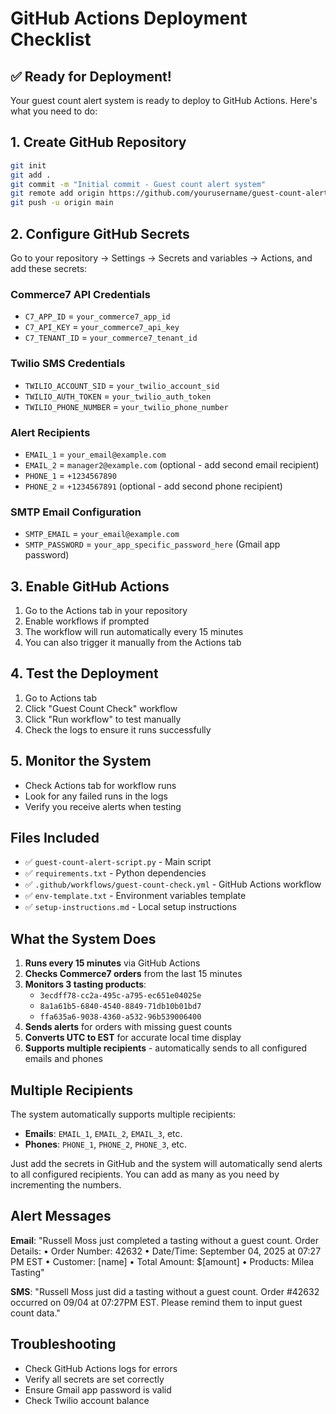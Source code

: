 # GitHub Actions Deployment Checklist

## ✅ Ready for Deployment!

Your guest count alert system is ready to deploy to GitHub Actions. Here's what you need to do:

## 1. Create GitHub Repository

```bash
git init
git add .
git commit -m "Initial commit - Guest count alert system"
git remote add origin https://github.com/yourusername/guest-count-alerts.git
git push -u origin main
```

## 2. Configure GitHub Secrets

Go to your repository → Settings → Secrets and variables → Actions, and add these secrets:

### Commerce7 API Credentials
- `C7_APP_ID` = `your_commerce7_app_id`
- `C7_API_KEY` = `your_commerce7_api_key`
- `C7_TENANT_ID` = `your_commerce7_tenant_id`

### Twilio SMS Credentials
- `TWILIO_ACCOUNT_SID` = `your_twilio_account_sid`
- `TWILIO_AUTH_TOKEN` = `your_twilio_auth_token`
- `TWILIO_PHONE_NUMBER` = `your_twilio_phone_number`

### Alert Recipients
- `EMAIL_1` = `your_email@example.com`
- `EMAIL_2` = `manager2@example.com` (optional - add second email recipient)
- `PHONE_1` = `+1234567890`
- `PHONE_2` = `+1234567891` (optional - add second phone recipient)

### SMTP Email Configuration
- `SMTP_EMAIL` = `your_email@example.com`
- `SMTP_PASSWORD` = `your_app_specific_password_here` (Gmail app password)

## 3. Enable GitHub Actions

1. Go to the Actions tab in your repository
2. Enable workflows if prompted
3. The workflow will run automatically every 15 minutes
4. You can also trigger it manually from the Actions tab

## 4. Test the Deployment

1. Go to Actions tab
2. Click "Guest Count Check" workflow
3. Click "Run workflow" to test manually
4. Check the logs to ensure it runs successfully

## 5. Monitor the System

- Check Actions tab for workflow runs
- Look for any failed runs in the logs
- Verify you receive alerts when testing

## Files Included

- ✅ `guest-count-alert-script.py` - Main script
- ✅ `requirements.txt` - Python dependencies
- ✅ `.github/workflows/guest-count-check.yml` - GitHub Actions workflow
- ✅ `env-template.txt` - Environment variables template
- ✅ `setup-instructions.md` - Local setup instructions

## What the System Does

1. **Runs every 15 minutes** via GitHub Actions
2. **Checks Commerce7 orders** from the last 15 minutes
3. **Monitors 3 tasting products**:
   - `3ecdff78-cc2a-495c-a795-ec651e04025e`
   - `8a1a61b5-6840-4540-8849-71db10b01bd7`
   - `ffa635a6-9038-4360-a532-96b539006400`
4. **Sends alerts** for orders with missing guest counts
5. **Converts UTC to EST** for accurate local time display
6. **Supports multiple recipients** - automatically sends to all configured emails and phones

## Multiple Recipients

The system automatically supports multiple recipients:

- **Emails**: `EMAIL_1`, `EMAIL_2`, `EMAIL_3`, etc.
- **Phones**: `PHONE_1`, `PHONE_2`, `PHONE_3`, etc.

Just add the secrets in GitHub and the system will automatically send alerts to all configured recipients. You can add as many as you need by incrementing the numbers.

## Alert Messages

**Email**: "Russell Moss just completed a tasting without a guest count. Order Details: • Order Number: 42632 • Date/Time: September 04, 2025 at 07:27 PM EST • Customer: [name] • Total Amount: $[amount] • Products: Milea Tasting"

**SMS**: "Russell Moss just did a tasting without a guest count. Order #42632 occurred on 09/04 at 07:27PM EST. Please remind them to input guest count data."

## Troubleshooting

- Check GitHub Actions logs for errors
- Verify all secrets are set correctly
- Ensure Gmail app password is valid
- Check Twilio account balance
